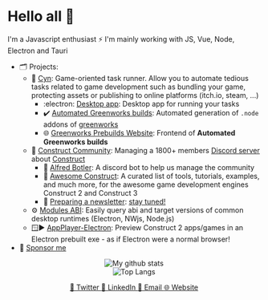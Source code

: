 # Hello all 👋

I'm a Javascript enthusiast ⚡
I'm mainly working with JS, Vue, Node, Electron and Tauri

- 🗂️ Projects:
  - 👾 [Cyn](https://github.com/CynToolkit): Game-oriented task runner. Allow you to automate tedious tasks related to game development such as bundling your game, protecting assets or publishing to online platforms (itch.io, steam, ...)
    - :electron: [Desktop app](https://github.com/CynToolkit/cyn): Desktop app for running your tasks
    - ✔️ [Automated Greenworks builds](https://github.com/ElectronForConstruct/greenworks-prebuilds): Automated generation of `.node` addons of [greenworks](https://github.com/greenheartgames/greenworks)
    - 🌐 [Greenworks Prebuilds Website](https://github.com/ElectronForConstruct/greenworks-prebuilds-website): Frontend of **Automated Greenworks builds**
  - 👥 [Construct Community](https://github.com/WebCreationClub): Managing a 1800+ members [Discord server](https://discord.gg/dZDU7Re) about [Construct](https://www.construct.net)
    - 🤖 [Alfred Botler](https://github.com/WebCreationClub/alfred-botler): A discord bot to help us manage the community
    - 📜 [Awesome Construct](https://github.com/WebCreationClub/awesome-construct): A curated list of tools, tutorials, examples, and much more, for the awesome game development engines Construct 2 and Construct 3
    - 📧 [Preparing a newsletter](#not-available-yet): [stay tuned!](https://ccnewsletter.armaldio.xyz)
  - ⚙ [Modules ABI](https://github.com/Armaldio/modules-abi): Easily query abi and target versions of common desktop runtimes (Electron, NWjs, Node.js)
  - 🪟▶ [AppPlayer-Electron](https://github.com/Floflis/AppPlayer-Electron): Preview Construct 2 apps/games in an Electron prebuilt exe - as if Electron were a normal browser!
- 💖 [Sponsor me](https://github.com/sponsors/Armaldio)

<p align="center">
  <img alt="My github stats" src="https://github-readme-stats.vercel.app/api?username=armaldio&show_icons=true&count_private=true" />
  <br>
  <img alt="Top Langs" src=https://github-readme-stats.vercel.app/api/top-langs/?username=anuraghazra&layout=compact" />
  <p align="center">
    <a href="https://twitter.com/armaldio" alt="Twitter">
      💬 Twitter
    </a>
    <a href="https://www.linkedin.com/in/quentin-goinaud/" alt="Linkedin">
      💼 LinkedIn
    </a>
    <a href="mailto:contact@armaldio.xyz" alt="Email">
      📧 Email
    </a>
    <a href="https://armaldio.xyz" alt="Website">
      🌐 Website
    </a>
  </p>
</p>
